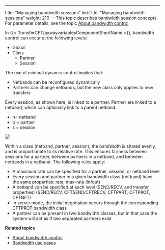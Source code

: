 ---
title: "Managing bandwidth sessions"
linkTitle: "Managing bandwidth sessions"
weight: 210
---This topic describes bandwidth session concepts. For parameter details, see the topic [About bandwidth control](../).

In {{< TransferCFT/axwayvariablesComponentShortName  >}}, bandwidth control can occur at the following levels:

- Global
- Class
    -   Partner
    -   Session

The use of minimal dynamic control implies that:

- Netbands can be reconfigured dynamically
- Partners can change netbands, but the new class only applies to new transfers

Every session, as shown here, is linked to a partner. Partner are linked to a netband, which can optionally link to a parent netband.

- n= netband
- p = partner
- s = session

![](/Images/TransferCFT/image.png)

Within a class (netband, partner, session), the bandwidth is shared evenly, and is proportionate to its relative rate. This ensures fairness between sessions for a partner, between partners in a netband, and between netbands in a netband. The following rules apply:

- A maximum rate can be specified for a partner, session, or netband level
- Every session and partner in a given bandwidth class (netband) have the same properties: rate, max-rate (in/out)
- A netband can be specified at each level (SEND/RECV, and transfer properties) (SEND/RECV, CFTSEND/CFTRECV, CFTPART, CFTPROT, CFTNET)
- In server mode, the initial negotiation occurs through the corresponding CFTPROT bandwidth class
- A partner can be present in two bandwidth classes, but in that case the system will act as if two separated partners exist

****Related topics****

- [About bandwidth control](../)
- [Bandwidth use cases](../r_use_cases_bandwidth)
